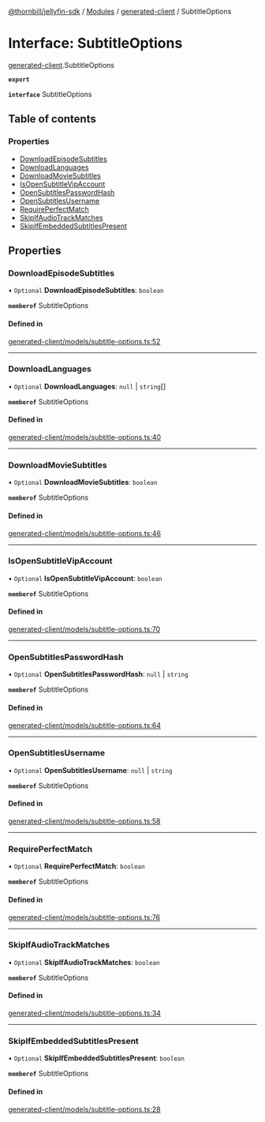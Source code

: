 [@thornbill/jellyfin-sdk](../README.md) / [Modules](../modules.md) / [generated-client](../modules/generated_client.md) / SubtitleOptions

# Interface: SubtitleOptions

[generated-client](../modules/generated_client.md).SubtitleOptions

**`export`**

**`interface`** SubtitleOptions

## Table of contents

### Properties

- [DownloadEpisodeSubtitles](generated_client.SubtitleOptions.md#downloadepisodesubtitles)
- [DownloadLanguages](generated_client.SubtitleOptions.md#downloadlanguages)
- [DownloadMovieSubtitles](generated_client.SubtitleOptions.md#downloadmoviesubtitles)
- [IsOpenSubtitleVipAccount](generated_client.SubtitleOptions.md#isopensubtitlevipaccount)
- [OpenSubtitlesPasswordHash](generated_client.SubtitleOptions.md#opensubtitlespasswordhash)
- [OpenSubtitlesUsername](generated_client.SubtitleOptions.md#opensubtitlesusername)
- [RequirePerfectMatch](generated_client.SubtitleOptions.md#requireperfectmatch)
- [SkipIfAudioTrackMatches](generated_client.SubtitleOptions.md#skipifaudiotrackmatches)
- [SkipIfEmbeddedSubtitlesPresent](generated_client.SubtitleOptions.md#skipifembeddedsubtitlespresent)

## Properties

### DownloadEpisodeSubtitles

• `Optional` **DownloadEpisodeSubtitles**: `boolean`

**`memberof`** SubtitleOptions

#### Defined in

[generated-client/models/subtitle-options.ts:52](https://github.com/jellyfin/jellyfin-sdk-typescript/blob/fa599ae/src/generated-client/models/subtitle-options.ts#L52)

___

### DownloadLanguages

• `Optional` **DownloadLanguages**: ``null`` \| `string`[]

**`memberof`** SubtitleOptions

#### Defined in

[generated-client/models/subtitle-options.ts:40](https://github.com/jellyfin/jellyfin-sdk-typescript/blob/fa599ae/src/generated-client/models/subtitle-options.ts#L40)

___

### DownloadMovieSubtitles

• `Optional` **DownloadMovieSubtitles**: `boolean`

**`memberof`** SubtitleOptions

#### Defined in

[generated-client/models/subtitle-options.ts:46](https://github.com/jellyfin/jellyfin-sdk-typescript/blob/fa599ae/src/generated-client/models/subtitle-options.ts#L46)

___

### IsOpenSubtitleVipAccount

• `Optional` **IsOpenSubtitleVipAccount**: `boolean`

**`memberof`** SubtitleOptions

#### Defined in

[generated-client/models/subtitle-options.ts:70](https://github.com/jellyfin/jellyfin-sdk-typescript/blob/fa599ae/src/generated-client/models/subtitle-options.ts#L70)

___

### OpenSubtitlesPasswordHash

• `Optional` **OpenSubtitlesPasswordHash**: ``null`` \| `string`

**`memberof`** SubtitleOptions

#### Defined in

[generated-client/models/subtitle-options.ts:64](https://github.com/jellyfin/jellyfin-sdk-typescript/blob/fa599ae/src/generated-client/models/subtitle-options.ts#L64)

___

### OpenSubtitlesUsername

• `Optional` **OpenSubtitlesUsername**: ``null`` \| `string`

**`memberof`** SubtitleOptions

#### Defined in

[generated-client/models/subtitle-options.ts:58](https://github.com/jellyfin/jellyfin-sdk-typescript/blob/fa599ae/src/generated-client/models/subtitle-options.ts#L58)

___

### RequirePerfectMatch

• `Optional` **RequirePerfectMatch**: `boolean`

**`memberof`** SubtitleOptions

#### Defined in

[generated-client/models/subtitle-options.ts:76](https://github.com/jellyfin/jellyfin-sdk-typescript/blob/fa599ae/src/generated-client/models/subtitle-options.ts#L76)

___

### SkipIfAudioTrackMatches

• `Optional` **SkipIfAudioTrackMatches**: `boolean`

**`memberof`** SubtitleOptions

#### Defined in

[generated-client/models/subtitle-options.ts:34](https://github.com/jellyfin/jellyfin-sdk-typescript/blob/fa599ae/src/generated-client/models/subtitle-options.ts#L34)

___

### SkipIfEmbeddedSubtitlesPresent

• `Optional` **SkipIfEmbeddedSubtitlesPresent**: `boolean`

**`memberof`** SubtitleOptions

#### Defined in

[generated-client/models/subtitle-options.ts:28](https://github.com/jellyfin/jellyfin-sdk-typescript/blob/fa599ae/src/generated-client/models/subtitle-options.ts#L28)
